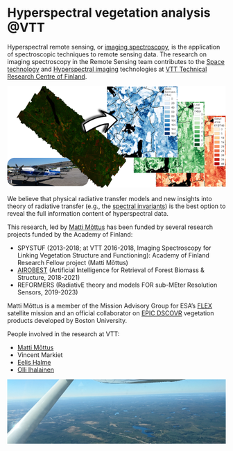 # Hyperspectral vegetation analysis @VTT

Hyperspectral remote sensing, or 
[imaging spectroscopy](https://en.wikipedia.org/wiki/Imaging_spectroscopy),
is the application of spectroscopic techniques to remote sensing data. The research on imaging spectroscopy in the Remote Sensing team contributes to the
[Space technology](https://www.vttresearch.com/en/ourservices/space-technology) 
and [Hyperspectral imaging](https://www.vttresearch.com/en/ourservices/hyperspectral-technologies) 
technologies at 
[VTT Technical Research Centre of Finland](https://www.vtt.fi).

<p align="center">
  <img src="./composite_1_scaled.png" />
</p>

We believe that physical radiative transfer models and new insights into theory of radiative transfer (e.g., the [spectral invariants](https://www.sciencedirect.com/science/article/abs/pii/S0034425716302140)) is the best option to reveal the full information content of hyperspectral data.

This research, led by [Matti Mõttus](https://cris.vtt.fi/en/persons/matti-mottus)
has been funded by several research projects funded by the Academy of Finland:
* SPYSTUF (2013-2018; at VTT 2016-2018, Imaging Spectroscopy for Linking Vegetation Structure and Functioning): Academy of Finland Research Fellow project (Matti Mõttus)
* [AIROBEST](https://sensillence.github.io/AIROBEST/) (Artificial Intelligence for Retrieval of Forest Biomass & Structure, 2018-2021)
* REFORMERS (RadiativE theory and models FOR sub-MEter Resolution Sensors, 2019-2023)

Matti Mõttus is a member of the Mission Advisory Group for ESA’s [FLEX](https://esa.int/flex) satellite mission and an official collaborator on 
[EPIC DSCOVR](https://epic.gsfc.nasa.gov/) vegetation products developed by Boston University.

People involved in the research at VTT:
* [Matti Mõttus](https://cris.vtt.fi/en/persons/matti-mottus)
* Vincent Markiet
* [Eelis Halme](https://cris.vtt.fi/en/persons/eelis-halme)
* [Olli Ihalainen](https://cris.vtt.fi/en/persons/olli-ihalainen)

<p align="center">
  <img src="./vaade_600pix.png" />
</p>

